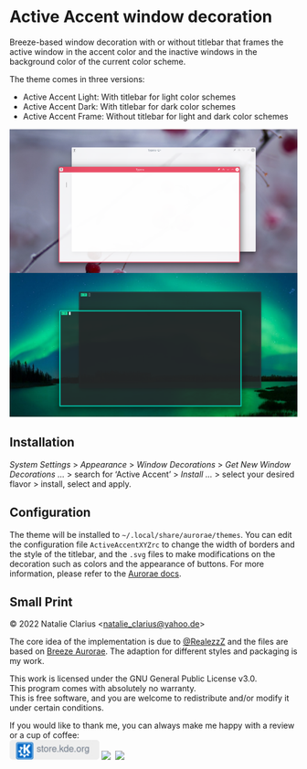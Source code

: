 # Active Accent window decoration

Breeze-based window decoration with or without titlebar that frames the active window in the accent color and the inactive windows in the background color of the current color scheme.

The theme comes in three versions:

- Active Accent Light: With titlebar for light color schemes
- Active Accent Dark: With titlebar for dark color schemes
- Active Accent Frame: Without titlebar for light and dark color schemes

![screenshot](img/screenshot.png)


## Installation

*System Settings* > *Appearance* > *Window Decorations* > *Get New Window Decorations …* > search for ‘Active Accent’ > *Install …* > select your desired flavor > install, select and apply.



## Configuration

The theme will be installed to `~/.local/share/aurorae/themes`. You can edit the configuration file `ActiveAccentXYZrc` to change the width of borders and the style of the titlebar, and the `.svg` files to make modifications on the decoration such as colors and the appearance of buttons. For more information, please refer to the [Aurorae docs](https://techbase.kde.org/User:Mgraesslin/Aurorae).



## Small Print

© 2022 Natalie Clarius \<natalie_clarius@yahoo.de\>

The core idea of the implementation is due to [@RealezzZ](https://www.reddit.com/r/kde/comments/ri4zko/comment/howapa9/?utm_source=share&utm_medium=web2x&context=3) and the files are based on [Breeze Aurorae](https://store.kde.org/p/1461072/). The adaption for different styles and packaging is my work.

This work is licensed under the GNU General Public License v3.0.  
This program comes with absolutely no warranty.  
This is free software, and you are welcome to redistribute and/or modify it under certain conditions.  

If you would like to thank me, you can always make me happy with a review or a cup of coffee:  
<a href="https://store.kde.org/p/1678088"><img src="img/kdestore.png" height="35"/></a>
<a href="https://www.paypal.com/donate/?hosted_button_id=7LUUJD83BWRM4"><img src="https://www.paypalobjects.com/en_US/DK/i/btn/btn_donateCC_LG.gif" height="35"/></a>&nbsp;&nbsp;<a href="https://www.buymeacoffee.com/nclarius"><img src="https://cdn.buymeacoffee.com/buttons/v2/default-yellow.png" height="35"/></a>
